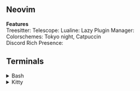 ## Neovim
<b>Features</b>  
Treesitter: 
Telescope:
Lualine:
Lazy Plugin Manager:  
Colorschemes: Tokyo night, Catpuccin  
Discord Rich Presence:



## Terminals
<details>
<summary>Bash</summary>
<br>
This is how you dropdown.
</details>  

<details>
<summary>Kitty</summary>
<br>
This is how you dropdown.
</details>
